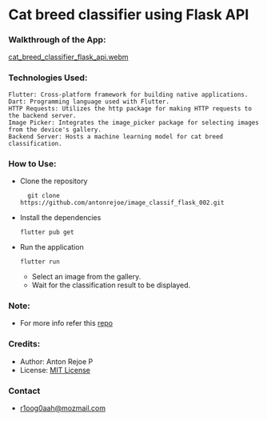 # Cat breed classifier using Flask API

### Walkthrough of the App:
[cat_breed_classifier_flask_api.webm](https://github.com/antonrejoe/image_classif_flask_002/assets/89238559/92f7983a-f72f-436a-8c8e-59189c22c94f)

### Technologies Used:
    Flutter: Cross-platform framework for building native applications.
    Dart: Programming language used with Flutter.
    HTTP Requests: Utilizes the http package for making HTTP requests to the backend server.
    Image Picker: Integrates the image_picker package for selecting images from the device's gallery.
    Backend Server: Hosts a machine learning model for cat breed classification.

### How to Use:
- Clone the repository

  ```
    git clone https://github.com/antonrejoe/image_classif_flask_002.git
  ```
 - Install the dependencies
    ``` 
    flutter pub get
    ```
- Run the application
    ```
    flutter run
    ```
  - Select an image from the gallery.
  - Wait for the classification result to be displayed.
### Note:
  - For more info refer this [repo](https://github.com/antonrejoe/cat_breed_image_classifier)
### Credits:
- Author: Anton Rejoe P 
- License: [MIT License](https://github.com/antonrejoe/image_classif_flask_002/blob/main/LICENSE)
     
### Contact  
  - r1oog0aah@mozmail.com
